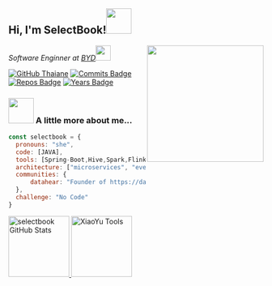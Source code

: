 <h2> Hi, I'm SelectBook!<img src="https://media.giphy.com/media/mGcNjsfWAjY5AEZNw6/giphy.gif" width="50"></h2>
<img align='right' src="https://media.giphy.com/media/M9gbBd9nbDrOTu1Mqx/giphy.gif" width="230">
<p><em>Software Enginner at <a href="https://www.byd.com">BYD</a><img src="https://media.giphy.com/media/WUlplcMpOCEmTGBtBW/giphy.gif" width="30"> 
</em></p>

[![GitHub Thaiane](https://img.shields.io/github/followers/selectbook?label=follow&style=social)](https://github.com/Thaiane)
[![Commits Badge](https://badges.pufler.dev/commits/monthly/selectbook)](https://badges.pufler.dev)
[![Repos Badge](https://badges.pufler.dev/repos/selectbook)](https://badges.pufler.dev)
[![Years Badge](https://badges.pufler.dev/years/selectbook)](https://badges.pufler.dev)

### <img src="https://media.giphy.com/media/VgCDAzcKvsR6OM0uWg/giphy.gif" width="50"> A little more about me...  

```javascript
const selectbook = {
  pronouns: "she",
  code: [JAVA],
  tools: [Spring-Boot,Hive,Spark,Flink],
  architecture: ["microservices", "event-driven", "streaming system"],
  communities: {
      datahear: "Founder of https://datahear.com"
  },
  challenge: "No Code"
}
```

<a href="https://https://datahear.com">
<img height="120px" src="https://github-readme-stats.vercel.app/api?username=selectbook&hide_title=true&hide_border=true&show_icons=true&include_all_commits=true&count_private=true&line_height=21&text_color=000&icon_color=000&bg_color=0,ea6161,ffc64d,fffc4d,52fa5a&theme=graywhite" alt="selectbook GitHub Stats"/>
<img height="120px" src="https://github-readme-stats.vercel.app/api/top-langs/?username=selectbook&hide=html&hide_title=true&hide_border=true&layout=compact&langs_count=7&exclude_repo=comp426,Redventures-Movie-Quotes&text_color=000&icon_color=fff&bg_color=0,52fa5a,4dfcff,c64dff&theme=graywhite" alt="XiaoYu Tools"/>
</a>

